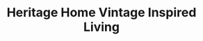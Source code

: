 ---
title: "Heritage Home Vintage Inspired Living"
url: /cleburne/heritage-home-vintage-inspired-living-east-henderson-street/
shop: Antiquitäten
---